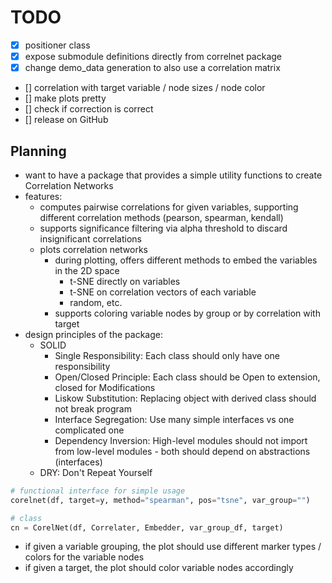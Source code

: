 # TODO

- [x] positioner class
- [x] expose submodule definitions directly from correlnet package
- [x] change demo_data generation to also use a correlation matrix
- [] correlation with target variable / node sizes / node color
- [] make plots pretty
- [] check if correction is correct
- [] release on GitHub


## Planning

- want to have a package that provides a simple utility functions to create Correlation Networks
- features:
    - computes pairwise correlations for given variables, supporting different correlation methods (pearson, spearman, kendall)
    - supports significance filtering via alpha threshold to discard insignificant correlations
    - plots correlation networks
        - during plotting, offers different methods to embed the variables in the 2D space
            - t-SNE directly on variables
            - t-SNE on correlation vectors of each variable
            - random, etc.
        - supports coloring variable nodes by group or by correlation with target
- design principles of the package:
    - SOLID
        - Single Responsibility: Each class should only have one responsibility
        - Open/Closed Principle: Each class should be Open to extension, closed for Modifications
        - Liskow Substitution: Replacing object with derived class should not break program
        - Interface Segregation: Use many simple interfaces vs one complicated one
        - Dependency Inversion: High-level modules should not import from low-level modules - both should depend on abstractions (interfaces)
    - DRY: Don't Repeat Yourself

```python
# functional interface for simple usage
corelnet(df, target=y, method="spearman", pos="tsne", var_group="")

# class
cn = CorelNet(df, Correlater, Embedder, var_group_df, target)
```

- if given a variable grouping, the plot should use different marker types / colors for the variable nodes
- if given a target, the plot should color variable nodes accordingly

